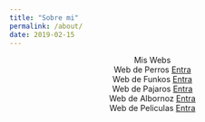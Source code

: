 ```yaml
---
title: "Sobre mi"
permalink: /about/
date: 2019-02-15
---
```


<center>Mis Webs</center>

<center> Web de Perros
<a href="https://crucesdeperros.org" target="_blank">Entra</a> </center>

<center> Web de Funkos
<a href="https://funkoplanet.com" target="_blank">Entra</a> </center>

<center> Web de Pajaros
<a href="https://pajaros.pro" target="_blank">Entra</a> </center>

<center> Web de Albornoz
<a href="https://albornoz.net" target="_blank">Entra</a> </center>

<center> Web de Peliculas
<a href="https://pelisinfo.com" target="_blank">Entra</a> </center>
